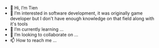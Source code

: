 - 👋 Hi, I’m Tien
- 👀 I’m interested in software development, it was originally game developer but I don't have enough knowledge on that field along with it's tools
- 🌱 I’m currently learning ...
- 💞️ I’m looking to collaborate on ...
- 📫 How to reach me ...

<!---
truongvinhtien/truongvinhtien is a ✨ special ✨ repository because its `README.md` (this file) appears on your GitHub profile.
You can click the Preview link to take a look at your changes.
--->
